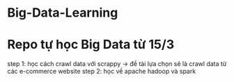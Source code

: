 # Big-Data-Learning

# Repo tự học Big Data từ 15/3

step 1: học cách crawl data với scrappy -> đề tài lựa chọn sẽ là crawl data từ các e-commerce website
step 2: học về apache hadoop và spark
